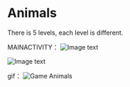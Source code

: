 # Animals
There is 5 levels, each level is different.

MAINACTIVITY：
![Image text](http://chuantu.biz/t6/286/1523796407x-1404781066.png)

![Image text](http://chuantu.biz/t6/286/1523796523x-1404781066.png)

gif：
![Game Animals](display/4_1.gif)

